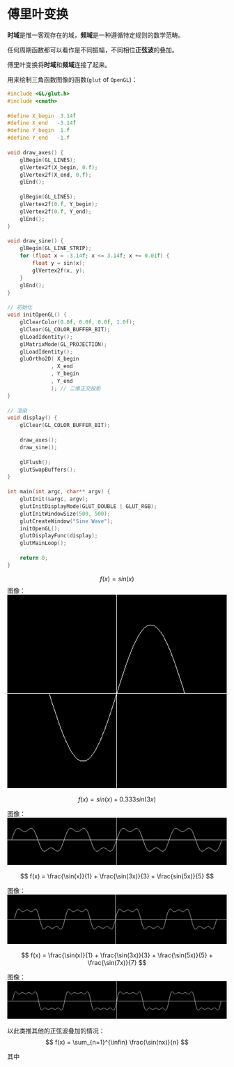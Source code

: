 
# 傅里叶变换


**时域**是惟一客观存在的域，**频域**是一种遵循特定规则的数学范畴。

任何周期函数都可以看作是不同振幅，不同相位**正弦波**的叠加。

傅里叶变换将**时域**和**频域**连接了起来。

用来绘制三角函数图像的函数(`glut` of `OpenGL`)：
```C++
#include <GL/glut.h>
#include <cmath>

#define X_begin  3.14f
#define X_end   -3.14f
#define Y_begin  1.f
#define Y_end   -1.f

void draw_axes() {
    glBegin(GL_LINES);
    glVertex2f(X_begin, 0.f);    
    glVertex2f(X_end, 0.f);     
    glEnd();

    glBegin(GL_LINES);
    glVertex2f(0.f, Y_begin);      
    glVertex2f(0.f, Y_end);
    glEnd();
}

void draw_sine() {
    glBegin(GL_LINE_STRIP); 
    for (float x = -3.14f; x <= 3.14f; x += 0.01f) {
        float y = sin(x); 
        glVertex2f(x, y);  
    }
    glEnd();
}

// 初始化
void initOpenGL() {
    glClearColor(0.0f, 0.0f, 0.0f, 1.0f);    
    glClear(GL_COLOR_BUFFER_BIT);            
    glLoadIdentity();                        
    glMatrixMode(GL_PROJECTION);             
    glLoadIdentity();                        
    gluOrtho2D( X_begin
              , X_end
              , Y_begin
              , Y_end
              ); // 二维正交投影
}

// 渲染
void display() {
    glClear(GL_COLOR_BUFFER_BIT); 

    draw_axes();
    draw_sine();             
 
    glFlush();                    
    glutSwapBuffers();
}

int main(int argc, char** argv) {
    glutInit(&argc, argv);
    glutInitDisplayMode(GLUT_DOUBLE | GLUT_RGB); 
    glutInitWindowSize(500, 500);               
    glutCreateWindow("Sine Wave");              
    initOpenGL();                               
    glutDisplayFunc(display);                   
    glutMainLoop();                             

    return 0;
}

```
$$
f(x) = sin(x)
$$
图像：
![alt text](image.png)

$$
f(x) = sin(x) + 0.333sin(3x)
$$

图像：
![alt text](image-2.png)

$$
f(x) = \frac{\sin(x)}{1} + \frac{\sin(3x)}{3} + \frac{sin(5x)}{5} 
$$

图像：
![alt text](image-3.png)

$$
f(x) = \frac{\sin(x)}{1} + \frac{\sin(3x)}{3} + \frac{\sin(5x)}{5} + \frac{\sin(7x)}{7}
$$

图像：
![alt text](image-4.png)

以此类推其他的正弦波叠加的情况：
$$
f(x) = \sum_{n=1}^{\infin} \frac{\sin(nx)}{n}
$$

其中

